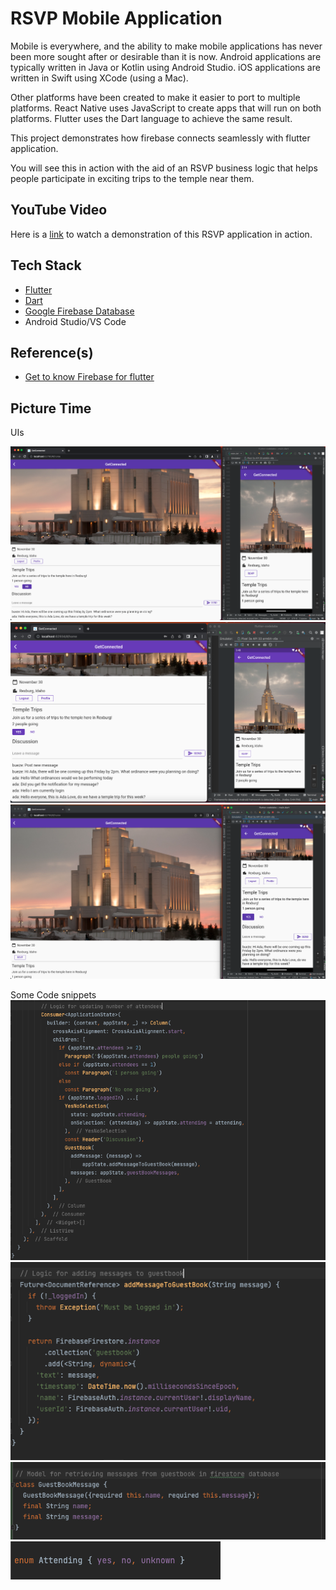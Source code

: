 # RSVP Mobile Application
Mobile is everywhere, and the ability to make mobile applications has never been more sought after or desirable than it is now. Android applications are typically written in Java or Kotlin using Android Studio. iOS applications are written in Swift using XCode (using a Mac).

Other platforms have been created to make it easier to port to multiple platforms. React Native uses JavaScript to create apps that will run on both platforms. Flutter uses the Dart language to achieve the same result.

This project demonstrates how firebase connects seamlessly with flutter application.

You will see this in action with the aid of an RSVP business logic that helps people participate in exciting trips to the temple near them.

## YouTube Video
Here is a [link](https://youtu.be/gJefef-eabI) to watch a demonstration of this RSVP application in action.

## Tech Stack
- [Flutter](https://flutter.dev/)
- [Dart](https://dart.dev/get-dart)
- [Google Firebase Database](https://cloud.google.com/firestore/docs/client/get-firebase)
- Android Studio/VS Code

## Reference(s)
- [Get to know Firebase for flutter](https://firebase.google.com/codelabs/firebase-get-to-know-flutter#0)

## Picture Time
UIs

![UI](UI.png)
![UI](UI2.png)
![UI](UI3.png)

Some Code snippets
![Code snippets](codesnip1.png)
![Code snippets](codesnip2.png)
![Code snippets](codesnip3.png)
![Code snippets](codesnip4.png)
